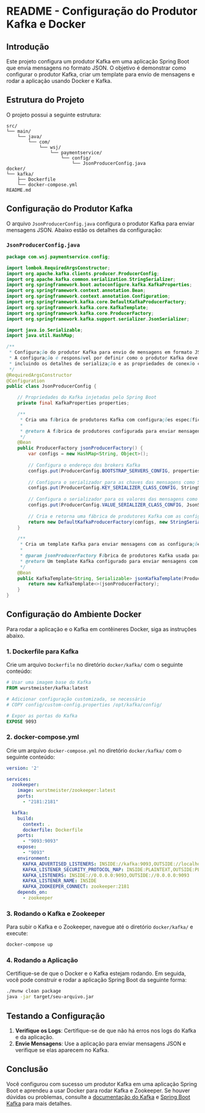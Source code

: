 # README - Configuração do Produtor Kafka e Docker

## Introdução

Este projeto configura um produtor Kafka em uma aplicação Spring Boot que envia mensagens no formato JSON. O objetivo é demonstrar como configurar o produtor Kafka, criar um template para envio de mensagens e rodar a aplicação usando Docker e Kafka.

## Estrutura do Projeto

O projeto possui a seguinte estrutura:

```
src/
└── main/
    └── java/
        └── com/
            └── wsj/
                └── paymentservice/
                    └── config/
                        └── JsonProducerConfig.java
docker/
└── kafka/
    ├── Dockerfile
    └── docker-compose.yml
README.md
```

## Configuração do Produtor Kafka

O arquivo `JsonProducerConfig.java` configura o produtor Kafka para enviar mensagens JSON. Abaixo estão os detalhes da configuração:

### `JsonProducerConfig.java`

```java
package com.wsj.paymentservice.config;

import lombok.RequiredArgsConstructor;
import org.apache.kafka.clients.producer.ProducerConfig;
import org.apache.kafka.common.serialization.StringSerializer;
import org.springframework.boot.autoconfigure.kafka.KafkaProperties;
import org.springframework.context.annotation.Bean;
import org.springframework.context.annotation.Configuration;
import org.springframework.kafka.core.DefaultKafkaProducerFactory;
import org.springframework.kafka.core.KafkaTemplate;
import org.springframework.kafka.core.ProducerFactory;
import org.springframework.kafka.support.serializer.JsonSerializer;

import java.io.Serializable;
import java.util.HashMap;

/**
 * Configuração do produtor Kafka para envio de mensagens em formato JSON.
 * A configuração é responsável por definir como o produtor Kafka deve se comportar,
 * incluindo os detalhes de serialização e as propriedades de conexão com o broker Kafka.
 */
@RequiredArgsConstructor
@Configuration
public class JsonProducerConfig {

    // Propriedades do Kafka injetadas pelo Spring Boot
    private final KafkaProperties properties;

    /**
     * Cria uma fábrica de produtores Kafka com configurações específicas.
     *
     * @return A fábrica de produtores configurada para enviar mensagens em formato JSON.
     */
    @Bean
    public ProducerFactory jsonProducerFactory() {
        var configs = new HashMap<String, Object>();
        
        // Configura o endereço dos brokers Kafka
        configs.put(ProducerConfig.BOOTSTRAP_SERVERS_CONFIG, properties.getBootstrapServers());
        
        // Configura o serializador para as chaves das mensagens como String
        configs.put(ProducerConfig.KEY_SERIALIZER_CLASS_CONFIG, StringSerializer.class);
        
        // Configura o serializador para os valores das mensagens como JSON
        configs.put(ProducerConfig.VALUE_SERIALIZER_CLASS_CONFIG, JsonSerializer.class);
        
        // Cria e retorna uma fábrica de produtores Kafka com as configurações especificadas
        return new DefaultKafkaProducerFactory(configs, new StringSerializer(), new JsonSerializer());
    }

    /**
     * Cria um template Kafka para enviar mensagens com as configurações do produtor.
     *
     * @param jsonProducerFactory Fábrica de produtores Kafka usada para criar o template.
     * @return Um template Kafka configurado para enviar mensagens com formato JSON.
     */
    @Bean
    public KafkaTemplate<String, Serializable> jsonKafkaTemplate(ProducerFactory jsonProducerFactory) {
        return new KafkaTemplate<>(jsonProducerFactory);
    }
}
```

## Configuração do Ambiente Docker

Para rodar a aplicação e o Kafka em contêineres Docker, siga as instruções abaixo.

### 1. Dockerfile para Kafka

Crie um arquivo `Dockerfile` no diretório `docker/kafka/` com o seguinte conteúdo:

```Dockerfile
# Usar uma imagem base do Kafka
FROM wurstmeister/kafka:latest

# Adicionar configuração customizada, se necessário
# COPY config/custom-config.properties /opt/kafka/config/

# Expor as portas do Kafka
EXPOSE 9093
```

### 2. docker-compose.yml

Crie um arquivo `docker-compose.yml` no diretório `docker/kafka/` com o seguinte conteúdo:

```yaml
version: '2'

services:
  zookeeper:
    image: wurstmeister/zookeeper:latest
    ports:
      - "2181:2181"

  kafka:
    build:
      context: .
      dockerfile: Dockerfile
    ports:
      - "9093:9093"
    expose:
      - "9093"
    environment:
      KAFKA_ADVERTISED_LISTENERS: INSIDE://kafka:9093,OUTSIDE://localhost:9093
      KAFKA_LISTENER_SECURITY_PROTOCOL_MAP: INSIDE:PLAINTEXT,OUTSIDE:PLAINTEXT
      KAFKA_LISTENERS: INSIDE://0.0.0.0:9093,OUTSIDE://0.0.0.0:9093
      KAFKA_LISTENER_NAME: INSIDE
      KAFKA_ZOOKEEPER_CONNECT: zookeeper:2181
    depends_on:
      - zookeeper
```

### 3. Rodando o Kafka e Zookeeper

Para subir o Kafka e o Zookeeper, navegue até o diretório `docker/kafka/` e execute:

```bash
docker-compose up
```

### 4. Rodando a Aplicação

Certifique-se de que o Docker e o Kafka estejam rodando. Em seguida, você pode construir e rodar a aplicação Spring Boot da seguinte forma:

```bash
./mvnw clean package
java -jar target/seu-arquivo.jar
```

## Testando a Configuração

1. **Verifique os Logs**: Certifique-se de que não há erros nos logs do Kafka e da aplicação.
2. **Envie Mensagens**: Use a aplicação para enviar mensagens JSON e verifique se elas aparecem no Kafka.

## Conclusão

Você configurou com sucesso um produtor Kafka em uma aplicação Spring Boot e aprendeu a usar Docker para rodar Kafka e Zookeeper. Se houver dúvidas ou problemas, consulte a [documentação do Kafka](https://kafka.apache.org/documentation/) e [Spring Boot Kafka](https://docs.spring.io/spring-kafka/docs/current/reference/html/) para mais detalhes.


